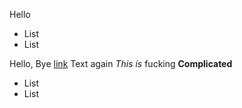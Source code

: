 Hello

- List
- List

Hello, Bye [link](https://youtube.com) Text again _This is_ fucking **Complicated**

- List
- List
